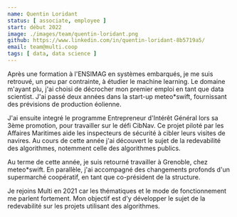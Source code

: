 ```yaml
---
name: Quentin Loridant
status: [ associate, employee ]
start: début 2022
image: ./images/team/quentin-loridant.png
github: https://www.linkedin.com/in/quentin-loridant-8b5719a5/
email: team@multi.coop
tags: [ data, data science ]
---
```


Après une formation à l'ENSIMAG en systèmes embarqués, je me suis retrouvé, un peu par contrainte, à étudier le machine learning. Le domaine m'ayant plu, j'ai choisi de décrocher mon premier emploi en tant que data scientist. J'ai passé deux années dans la start-up meteo\*swift, fournissant des prévisions de production éolienne. 

J'ai ensuite integré le programme Entrepreneur d'Intérêt Général lors sa 3ème promotion, pour travailler sur le défi CibNav. Ce projet piloté par les Affaires Maritimes aide les inspecteurs de sécurité à cibler leurs visites de navires. Au cours de cette année j'ai découvert le sujet de la redevabilité des algorithmes, notemment celle des algorithmes publics. 

Au terme de cette année, je suis retourné travailler à Grenoble, chez meteo\*swift. En parallèle, j'ai accompagné des changements profonds d'un supermarché coopératif, en tant que co-président de la structure.

Je rejoins Multi en 2021 car les thématiques et le mode de fonctionnement me parlent fortement. Mon objectif est d'y développer le sujet de la redevabilité sur les projets utilisant des algorithmes. 
